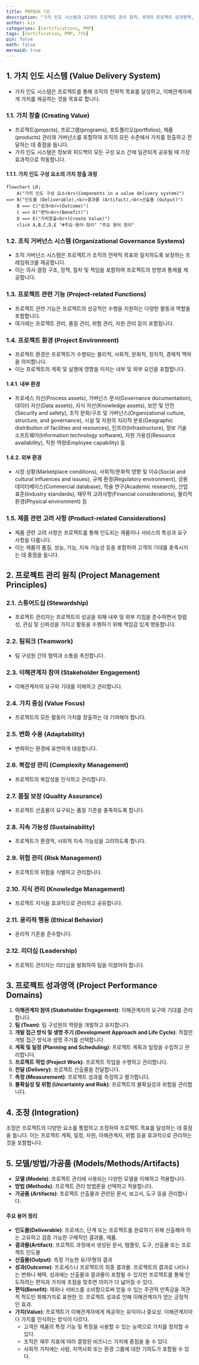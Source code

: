 ```yaml
---
title: PMPBOK 7판
description: "가치 인도 시스템과 12개의 프로젝트 관리 원칙, 8개의 프로젝트 성과영역, 조정, 모델/방법/가공품으로 구성된다."
author: kis
categories: [Certifications, PMP]
tags: [Certification, PMP, 7th]
pin: false
math: false
mermaid: true
---
```


## 1. 가치 인도 시스템 (Value Delivery System)

- 가치 인도 시스템은 프로젝트를 통해 조직의 전략적 목표를 달성하고, 이해관계자에게 가치를 제공하는 것을 목표로 합니다. 

### 1.1. 가치 창출 (Creating Value)
- 프로젝트(projects), 프로그램(programs), 포트폴리오(portfolios), 제품(products) 관리와 거버넌스를 포함하여 조직의 모든 수준에서 가치를 창출하고 전달하는 데 중점을 둡니다.
- 가치 인도 시스템은 정보와 피드백이 모든 구성 요소 간에 일관되게 공유될 때 가장 효과적으로 작동합니다.

#### 1.1.1. 가치 인도 구성 요소의 가치 창출 과정

```mermaid
flowchart LR;    
    A("가치 인도 구성 요소<br>(Components in a value delivery system)") ==> B("인도물 (Deliverable),<br>결과물 (Artifact),<br>산출물 (Output)")
    B ==> C("성과<br>(Outcome)")    
    C ==> D("편익<br>(Benefit)")
    D ==> E("가치창출<br>(Create Value)")    
    click A,B,C,D,E "#주요-용어-정리" "주요 용어 정리"
```  

### 1.2. 조직 거버넌스 시스템 (Organizational Governance Systems) 
- 조직 거버넌스 시스템은 프로젝트가 조직의 전략적 목표와 일치하도록 보장하는 프레임워크를 제공합니다. 
- 이는 의사 결정 구조, 정책, 절차 및 책임을 포함하여 프로젝트의 방향과 통제를 제공합니다. 

### 1.3. 프로젝트 관련 기능 (Project-related Functions) 
- 프로젝트 관련 기능은 프로젝트의 성공적인 수행을 지원하는 다양한 활동과 역할을 포함합니다. 
- 여기에는 프로젝트 관리, 품질 관리, 위험 관리, 자원 관리 등이 포함됩니다.

### 1.4. 프로젝트 환경 (Project Environment) 
- 프로젝트 환경은 프로젝트가 수행되는 물리적, 사회적, 문화적, 정치적, 경제적 맥락을 의미합니다. 
- 이는 프로젝트의 계획 및 실행에 영향을 미치는 내부 및 외부 요인을 포함합니다. 

#### 1.4.1. 내부 환경
- 프로세스 자산(Process assets), 거버넌스 문서(Governance documentation), 데이터 자산(Data assets), 지식 자산(Knowledge assets), 보안 및 안전(Security and safety), 조직 문화/구조 및 거버넌스(Organizational culture, structure, and governance), 시설 및 자원의 지리적 분포(Geographic distribution of facilities and resources), 인프라(Infrastructure), 정보 기술 소프트웨어(Information technology software), 자원 가용성(Resource availability), 직원 역량(Employee capability) 등

#### 1.4.2. 외부 환경
- 시장 상황(Marketplace conditions), 사회적/문화적 영향 및 이슈(Social and cultural influences and issues), 규제 환경(Regulatory environment), 상용 데이터베이스(Commercial database), 학술 연구(Academic research), 산업 표준(Industry standards), 재무적 고려사항(Financial considerations), 물리적 환경(Physical environment) 등 

### 1.5. 제품 관련 고려 사항 (Product-related Considerations) 
- 제품 관련 고려 사항은 프로젝트를 통해 인도되는 제품이나 서비스의 특성과 요구 사항을 다룹니다. 
- 이는 제품의 품질, 성능, 기능, 지속 가능성 등을 포함하여 고객의 기대를 충족시키는 데 중점을 둡니다. 


## 2. 프로젝트 관리 원칙 (Project Management Principles)

### 2.1. 스튜어드십 (Stewardship)
- 프로젝트 관리자는 프로젝트의 성공을 위해 내부 및 외부 지침을 준수하면서 청렴성, 관심 및 신뢰성을 가지고 활동을 수행하기 위해 책임감 있게 행동합니다.

### 2.2. **팀워크 (Teamwork)**
- 팀 구성원 간의 협력과 소통을 촉진합니다.

### 2.3. **이해관계자 참여 (Stakeholder Engagement)**
- 이해관계자의 요구와 기대를 이해하고 관리합니다.

### 2.4. **가치 중심 (Value Focus)**
- 프로젝트의 모든 활동이 가치를 창출하는 데 기여해야 합니다.

### 2.5. **변화 수용 (Adaptability)**
- 변화하는 환경에 유연하게 대응합니다.

### 2.6. **복잡성 관리 (Complexity Management)**
- 프로젝트의 복잡성을 인식하고 관리합니다.

### 2.7. **품질 보장 (Quality Assurance)**
- 프로젝트 산출물이 요구되는 품질 기준을 충족하도록 합니다.

### 2.8. **지속 가능성 (Sustainability)**
- 프로젝트가 환경적, 사회적 지속 가능성을 고려하도록 합니다.

### 2.9. **위험 관리 (Risk Management)**
- 프로젝트의 위험을 식별하고 관리합니다.

### 2.10. **지식 관리 (Knowledge Management)**
- 프로젝트 지식을 효과적으로 관리하고 공유합니다.

### 2.11. **윤리적 행동 (Ethical Behavior)**
- 윤리적 기준을 준수합니다.

### 2.12. **리더십 (Leadership)**
- 프로젝트 관리자는 리더십을 발휘하여 팀을 이끌어야 합니다.

## 3. 프로젝트 성과영역 (Project Performance Domains)

1. **이해관계자 참여 (Stakeholder Engagement)**: 이해관계자의 요구와 기대를 관리합니다.
2. **팀 (Team)**: 팀 구성원의 역량을 개발하고 유지합니다.
3. **개발 접근 방식 및 생명 주기 (Development Approach and Life Cycle)**: 적절한 개발 접근 방식과 생명 주기를 선택합니다.
4. **계획 및 일정 (Planning and Scheduling)**: 프로젝트 계획과 일정을 수립하고 관리합니다.
5. **프로젝트 작업 (Project Work)**: 프로젝트 작업을 수행하고 관리합니다.
6. **전달 (Delivery)**: 프로젝트 산출물을 전달합니다.
7. **측정 (Measurement)**: 프로젝트 성과를 측정하고 평가합니다.
8. **불확실성 및 위험 (Uncertainty and Risk)**: 프로젝트의 불확실성과 위험을 관리합니다.

## 4. 조정 (Integration)

조정은 프로젝트의 다양한 요소를 통합하고 조정하여 프로젝트 목표를 달성하는 데 중점을 둡니다. 이는 프로젝트 계획, 일정, 자원, 이해관계자, 위험 등을 효과적으로 관리하는 것을 포함합니다.

## 5. 모델/방법/가공품 (Models/Methods/Artifacts)

- **모델 (Models)**: 프로젝트 관리에 사용되는 다양한 모델을 이해하고 적용합니다.
- **방법 (Methods)**: 프로젝트 관리 방법론을 선택하고 적용합니다.
- **가공품 (Artifacts)**: 프로젝트 산출물과 관련된 문서, 보고서, 도구 등을 관리합니다.

#### 주요 용어 정리
- **인도물(Deliverable)**: 프로세스, 단계 또는 프로젝트를 완료하기 위해 산출해야 하는 고유하고 검증 가능한 구체적인 결과물, 제품.
- **결과물(Artifact)**: 프로젝트 과정에서 생성된 문서, 템플릿, 도구, 산출물 또는 프로젝트 인도물
- **산출물(Output)**: 측정 가능한 유/무형의 결과
- **성과(Outcome)**: 프로세스나 프로젝트의 최종 결과물. 프로젝트의 결과로 나타나는 변화나 혜택. 성과에는 산출물과 결과물이 포함될 수 있지만 프로젝트를 통해 인도하려는 편익과 가치에 초점을 맞추면 의미가 더 넓어질 수 있다. 
- **편익(Benefit)**: 재화나 서비스를 소비함으로써 얻을 수 있는 주관적 만족감을 객관적 척도인 화폐가치로 표현한 것. 프로젝트 성과로 인해 이해관계자가 얻는 긍정적인 효과.
- **가치(Value)**: 프로젝트가 이해관계자에게 제공하는 유익이나 중요성. 이해관계자마다 가치를 인식하는 방식이 다르다. 
    - 고객은 제품의 특정 기능 및 특징을 사용할 수 있는 능력으로 가치를 정의할 수 있다. 
    - 조직은 재무 지표에 따라 결정된 비즈니스 가치에 중점을 둘 수 있다.
    - 사회적 가치에는 사람, 지역사회 또는 환경 그룹에 대한 기여도가 포함될 수 있다.

